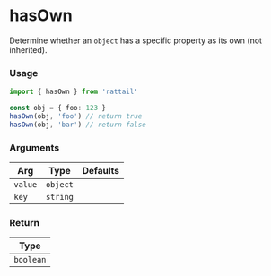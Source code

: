 # hasOwn

Determine whether an `object` has a specific property as its own (not inherited).

### Usage

```ts
import { hasOwn } from 'rattail'

const obj = { foo: 123 }
hasOwn(obj, 'foo') // return true
hasOwn(obj, 'bar') // return false
```

### Arguments

| Arg     |   Type   | Defaults |
| ------- | :------: | -------: |
| `value` | `object` |          |
| `key`   | `string` |          |

### Return

|   Type    |
| :-------: |
| `boolean` |
